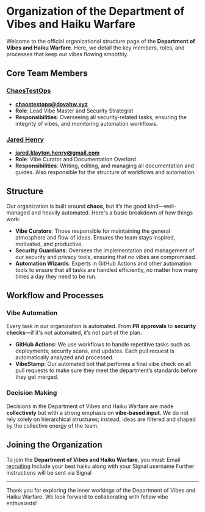 # Organization of the Department of Vibes and Haiku Warfare

Welcome to the official organizational structure page of the **Department of Vibes and Haiku Warfare**. Here, we detail the key members, roles, and processes that keep our vibes flowing smoothly.

## Core Team Members

### [ChaosTestOps](https://github.com/chaostestops)
- **[chaostestops@dovahw.xyz](mailto:chaostestops@dovahw.xyz)**
- **Role**: Lead Vibe Master and Security Strategist
- **Responsibilities**: Overseeing all security-related tasks, ensuring the integrity of vibes, and monitoring automation workflows.

### [Jared Henry](https://github.com/jared-henry)
- **[jared.klayton.henry@gmail.com](mailto:jared.klayton.henry@gmail.com)**
- **Role**: Vibe Curator and Documentation Overlord
- **Responsibilities**: Writing, editing, and managing all documentation and guides. Also responsible for the structure of workflows and automation.

## Structure

Our organization is built around **chaos**, but it’s the good kind—well-managed and heavily automated. Here's a basic breakdown of how things work:

- **Vibe Curators**: Those responsible for maintaining the general atmosphere and flow of ideas. Ensures the team stays inspired, motivated, and productive.
- **Security Guardians**: Oversees the implementation and management of our security and privacy tools, ensuring that no vibes are compromised.
- **Automation Wizards**: Experts in GitHub Actions and other automation tools to ensure that all tasks are handled efficiently, no matter how many times a day they need to be run.

## Workflow and Processes

### **Vibe Automation**
Every task in our organization is automated. From **PR approvals** to **security checks**—if it's not automated, it’s not part of the plan. 

- **GitHub Actions**: We use workflows to handle repetitive tasks such as deployments, security scans, and updates. Each pull request is automatically analyzed and processed.
- **VibeStamp**: Our automated bot that performs a final vibe check on all pull requests to make sure they meet the department’s standards before they get merged.

### **Decision Making**
Decisions in the Department of Vibes and Haiku Warfare are made **collectively** but with a strong emphasis on **vibe-based input**. We do not rely solely on hierarchical structures; instead, ideas are filtered and shaped by the collective energy of the team.

## Joining the Organization

To join the **Department of Vibes and Haiku Warfare**, you must:
Email [recruiting](mailto:recruiting@davahw.xyz)
Include your best haiku along with your Signal username
Further instructions will be sent via Signal

---

Thank you for exploring the inner workings of the Department of Vibes and Haiku Warfare. We look forward to collaborating with fellow vibe enthusiasts!
